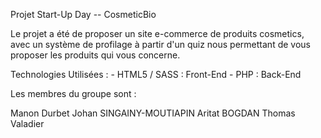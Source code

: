 Projet Start-Up Day -- CosmeticBio

Le projet a été de proposer un site e-commerce de produits cosmetics, avec un système de profilage à partir d'un quiz
nous permettant de vous proposer les produits qui vous concerne.

Technologies Utilisées : - HTML5 / SASS : Front-End
                         - PHP : Back-End

Les membres du groupe sont :

Manon Durbet
Johan SINGAINY-MOUTIAPIN
Aritat BOGDAN
Thomas Valadier
